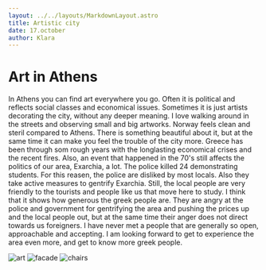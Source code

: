 ```yaml
---
layout: ../../layouts/MarkdownLayout.astro
title: Artistic city
date: 17.october
author: Klara
---
```


# Art in Athens

In Athens you can find art everywhere you go. Often it is political and reflects social classes and economical issues. Sometimes it is just artists decorating the city, without any deeper meaning. I love walking around in the streets and observing small and big artworks. Norway feels clean and steril compared to Athens. There is something beautiful about it, but at the same time it can make you feel the trouble of the city more. Greece has been through som rough years with the longlasting economical crises and the recent fires. Also, an event that happened in the 70's still affects the politics of our area, Exarchia, a lot. The police killed 24 demonstrating students. For this reasen, the police are disliked by most locals. Also they take active measures to gentrify Exarchia. Still, the local people are very friendly to the tourists and people like us that move here to study. I think that it shows how generous the greek people are. They are angry at the police and government for gentrifying the area and pushing the prices up and the local people out, but at the same time their anger does not direct towards us foreigners. I have never met a people that are generally so open, approachable and accepting. I am looking forward to get to experience the area even more, and get to know more greek people.

![art](./images/art_1280.webp)
![facade](./images/facade_1280.webp)
![chairs](./images/chairs_1280.webp)
